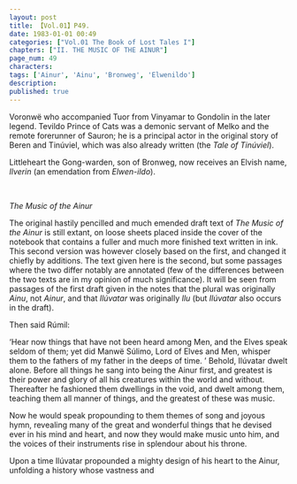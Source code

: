 ```yaml
---
layout: post
title: 【Vol.01】P49.
date: 1983-01-01 00:49
categories: ["Vol.01 The Book of Lost Tales I"]
chapters: ["II. THE MUSIC OF THE AINUR"]
page_num: 49
characters: 
tags: ['Ainur', 'Ainu', 'Bronweg', 'Elwenildo']
description: 
published: true
---
```


<p style="text-indent: 0;">
Voronwë who accompanied Tuor from Vinyamar to Gondolin in the later legend. Tevildo Prince of Cats was a demonic servant of Melko and the remote forerunner of Sauron; he is a principal actor in the original story of Beren and Tinúviel, which was also already written (the <I>Tale of Tinúviel</I>).
</p>

Littleheart the Gong-warden, son of Bronweg, now receives an Elvish name, <I>Ilverin</I> (an emendation from <I>Elwen-ildo</I>).

<BR>

<I>The Music of the Ainur</I>

The original hastily pencilled and much emended draft text of <I>The Music of the Ainur</I> is still extant, on loose sheets placed inside the cover of the notebook that contains a fuller and much more finished text written in ink. This second version was however closely based on the first, and changed it chiefly by additions. The text given here is the second, but some passages where the two differ notably are annotated (few of the differences between the two texts are in my opinion of much significance). It will be seen from passages of the first draft given in the notes that the plural was originally <I>Ainu</I>, not <I>Ainur</I>, and that <I>Ilúvatar</I> was originally <I>Ilu</I> (but <I>Ilúvatar</I> also occurs in the draft).

Then said Rúmil:

‘Hear now things that have not been heard among Men, and the Elves speak seldom of them; yet did Manwë Súlimo, Lord of Elves and Men, whisper them to the fathers of my father in the deeps of time. ’ Behold, Ilúvatar dwelt alone. Before all things he sang into being the Ainur first, and greatest is their power and glory of all his creatures within the world and without. Thereafter he fashioned them dwellings in the void, and dwelt among them, teaching them all manner of things, and the greatest of these was music.

Now he would speak propounding to them themes of song and joyous hymn, revealing many of the great and wonderful things that he devised ever in his mind and heart, and now they would make music unto him, and the voices of their instruments rise in splendour about his throne.

Upon a time Ilúvatar propounded a mighty design of his heart to the Ainur, unfolding a history whose vastness and

